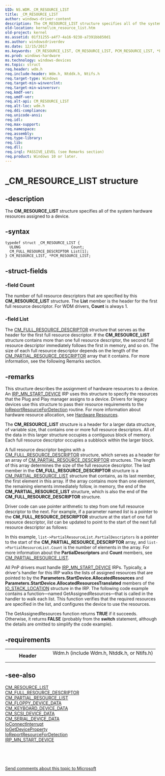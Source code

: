 ```yaml
---
UID: NS.WDM._CM_RESOURCE_LIST
title: _CM_RESOURCE_LIST
author: windows-driver-content
description: The CM_RESOURCE_LIST structure specifies all of the system hardware resources assigned to a device.
old-location: kernel\cm_resource_list.htm
old-project: kernel
ms.assetid: 01f31255-a4f7-4a16-9238-a7391bb850d1
ms.author: windowsdriverdev
ms.date: 12/15/2017
ms.keywords: _CM_RESOURCE_LIST, CM_RESOURCE_LIST, PCM_RESOURCE_LIST, *PCM_RESOURCE_LIST
ms.prod: windows-hardware
ms.technology: windows-devices
ms.topic: struct
req.header: wdm.h
req.include-header: Wdm.h, Ntddk.h, Ntifs.h
req.target-type: Windows
req.target-min-winverclnt: 
req.target-min-winversvr: 
req.kmdf-ver: 
req.umdf-ver: 
req.alt-api: CM_RESOURCE_LIST
req.alt-loc: wdm.h
req.ddi-compliance: 
req.unicode-ansi: 
req.idl: 
req.max-support: 
req.namespace: 
req.assembly: 
req.type-library: 
req.lib: 
req.dll: 
req.irql: PASSIVE_LEVEL (see Remarks section)
req.product: Windows 10 or later.
---
```


# _CM_RESOURCE_LIST structure



## -description
The <b>CM_RESOURCE_LIST</b> structure specifies all of the system hardware resources assigned to a device.



## -syntax

````
typedef struct _CM_RESOURCE_LIST {
  ULONG                       Count;
  CM_FULL_RESOURCE_DESCRIPTOR List[1];
} CM_RESOURCE_LIST, *PCM_RESOURCE_LIST;
````


## -struct-fields

### -field Count

The number of full resource descriptors that are specified by this <b>CM_RESOURCE_LIST</b> structure. The <b>List</b> member is the header for the first full resource descriptor. For WDM drivers, <b>Count</b> is always 1.


### -field List

The <a href="kernel.cm_full_resource_descriptor">CM_FULL_RESOURCE_DESCRIPTOR</a> structure that serves as the header for the first full resource descriptor. If the <b>CM_RESOURCE_LIST</b> structure contains more than one full resource descriptor, the second full resource descriptor immediately follows the first in memory, and so on. The size of each full resource descriptor depends on the length of the <a href="kernel.cm_partial_resource_descriptor">CM_PARTIAL_RESOURCE_DESCRIPTOR</a> array that it contains. For more information, see the following Remarks section.


## -remarks
This structure describes the assignment of hardware resources to a device. An <a href="https://msdn.microsoft.com/library/windows/hardware/ff551749">IRP_MN_START_DEVICE</a> IRP uses this structure to specify the resources that the Plug and Play manager assigns to a device. Drivers for legacy devices use this structure to pass their resource requirements to the <a href="kernel.ioreportresourcefordetection">IoReportResourceForDetection</a> routine. For more information about hardware resource allocation, see <a href="https://msdn.microsoft.com/library/windows/hardware/ff547012">Hardware Resources</a>.

The <b>CM_RESOURCE_LIST</b> structure is a header for a larger data structure, of variable size, that contains one or more full resource descriptors. All of the data in this larger structure occupies a contiguous block of memory. Each full resource descriptor occupies a subblock within the larger block.

A full resource descriptor begins with a <a href="kernel.cm_full_resource_descriptor">CM_FULL_RESOURCE_DESCRIPTOR</a> structure, which serves as a header for an array of <a href="kernel.cm_partial_resource_descriptor">CM_PARTIAL_RESOURCE_DESCRIPTOR</a> structures. The length of this array determines the size of the full resource descriptor. The last member in the <b>CM_FULL_RESOURCE_DESCRIPTOR</b> structure is a <a href="kernel.cm_partial_resource_list">CM_PARTIAL_RESOURCE_LIST</a> structure that contains, as its last member, the first element in this array. If the array contains more than one element, the remaining elements immediately follow, in memory, the end of the <b>CM_PARTIAL_RESOURCE_LIST</b> structure, which is also the end of the <b>CM_FULL_RESOURCE_DESCRIPTOR</b> structure.

Driver code can use pointer arithmetic to step from one full resource descriptor to the next. For example, if a parameter named <i>list</i> is a pointer to the <b>CM_FULL_RESOURCE_DESCRIPTOR</b> structure at the start of one full resource descriptor, <i>list</i> can be updated to point to the start of the next full resource descriptor as follows:

In this example, <code>list-&gt;PartialResourceList.PartialDescriptors</code> is a pointer to the start of the <b>CM_PARTIAL_RESOURCE_DESCRIPTOR</b> array, and <code>list-&gt;PartialResourceList.Count</code> is the number of elements in the array. For more information about the <b>PartialDescriptors</b> and <b>Count</b> members, see <a href="kernel.cm_partial_resource_list">CM_PARTIAL_RESOURCE_LIST</a>.

All PnP drivers must handle <a href="https://msdn.microsoft.com/library/windows/hardware/ff551749">IRP_MN_START_DEVICE</a> IRPs. Typically, a driver's handler for this IRP walks the lists of assigned resources that are pointed to by the <b>Parameters.StartDevice.AllocatedResources</b> and <b>Parameters.StartDevice.AllocatedResourcesTranslated</b> members of the <a href="kernel.io_stack_location">IO_STACK_LOCATION</a> structure in the IRP. The following code example contains a function—named GetAssignedResources—that is called in the handler to walk each list. This function verifies that the required resources are specified in the list, and configures the device to use the resources.

The GetAssignedResources function returns <b>TRUE</b> if it succeeds. Otherwise, it returns <b>FALSE</b> (probably from the <b>switch</b> statement, although the details are omitted to simplify the code example).


## -requirements
<table>
<tr>
<th width="30%">
Header

</th>
<td width="70%">
<dl>
<dt>Wdm.h (include Wdm.h, Ntddk.h, or Ntifs.h)</dt>
</dl>
</td>
</tr>
</table>

## -see-also
<dl>
<dt>
<a href="kernel.cm_resource_list">CM_RESOURCE_LIST</a>
</dt>
<dt>
<a href="kernel.cm_full_resource_descriptor">CM_FULL_RESOURCE_DESCRIPTOR</a>
</dt>
<dt>
<a href="kernel.cm_partial_resource_list">CM_PARTIAL_RESOURCE_LIST</a>
</dt>
<dt>
<a href="kernel.cm_floppy_device_data">CM_FLOPPY_DEVICE_DATA</a>
</dt>
<dt>
<a href="kernel.cm_keyboard_device_data">CM_KEYBOARD_DEVICE_DATA</a>
</dt>
<dt>
<a href="kernel.cm_scsi_device_data">CM_SCSI_DEVICE_DATA</a>
</dt>
<dt>
<a href="kernel.cm_serial_device_data">CM_SERIAL_DEVICE_DATA</a>
</dt>
<dt>
<a href="kernel.ioconnectinterrupt">IoConnectInterrupt</a>
</dt>
<dt>
<a href="kernel.iogetdeviceproperty">IoGetDeviceProperty</a>
</dt>
<dt>
<a href="kernel.ioreportresourcefordetection">IoReportResourceForDetection</a>
</dt>
<dt>
<a href="https://msdn.microsoft.com/library/windows/hardware/ff551749">IRP_MN_START_DEVICE</a>
</dt>
</dl>
 

 

<a href="mailto:wsddocfb@microsoft.com?subject=Documentation%20feedback [kernel\kernel]:%20CM_RESOURCE_LIST structure%20 RELEASE:%20(12/15/2017)&amp;body=%0A%0APRIVACY STATEMENT%0A%0AWe use your feedback to improve the documentation. We don't use your email address for any other purpose, and we'll remove your email address from our system after the issue that you're reporting is fixed. While we're working to fix this issue, we might send you an email message to ask for more info. Later, we might also send you an email message to let you know that we've addressed your feedback.%0A%0AFor more info about Microsoft's privacy policy, see http://privacy.microsoft.com/en-us/default.aspx." title="Send comments about this topic to Microsoft">Send comments about this topic to Microsoft</a>

